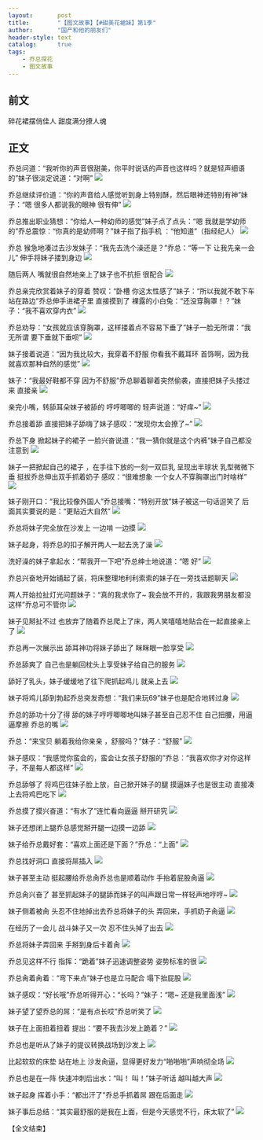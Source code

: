 ```yaml
---
layout:       post
title:        "【图文故事】【#甜美花裙妹】第1季"
author:       "国产和他的朋友们"
header-style: text
catalog:      true
tags:
    - 乔总探花
    - 图文故事
---
```


## 前文

碎花裙摆俏佳人 甜度满分撩人魂

## 正文

乔总问道：“我听你的声音很甜美，你平时说话的声音也这样吗？就是轻声细语的”妹子很淡定说道：“对啊”
![](https://t.tmh7.app/tupian/forum/202501/02/213300fki6wpd0vg601i1z.gif)

乔总继续评价道：“你的声音给人感觉听到身上特别酥，然后眼神还特别有神”妹子：“嗯 很多人都说我的眼神 很有伸”
![](https://t.tmh7.app/tupian/forum/202501/02/213309on7znsonoevnuqy6.gif)

乔总推出职业猜想：“你给人一种幼师的感觉”妹子点了点头：“嗯 我就是学幼师的”乔总震惊：“你真的是幼师啊？”妹子指了指手机 ：“他知道”（指经纪人）
![](https://t.tmh7.app/tupian/forum/202501/02/213316udvk4bdyop9b6z33.gif)

乔总 猴急地凑过去沙发妹子：“我先去洗个澡还是？”乔总：“等一下 让我先亲一会儿” 伸手将妹子搂到身边
![](https://t.tmh7.app/tupian/forum/202501/02/213323kkrxxxrrqfpchxrh.gif)

随后两人 嘴就很自然地亲上了妹子也不抗拒 很配合
![](https://t.tmh7.app/tupian/forum/202501/02/213330adz6rj99nmpf9j9r.gif)

乔总亲完欣赏着妹子的穿着 赞叹：“卧槽 你这太性感了”妹子：“所以我就不敢下车 站在路边”乔总伸手进裙子里 直接摸到了 裸露的小白兔：“还没穿胸罩！？”妹子：“我不喜欢穿内衣”
![](https://t.tmh7.app/tupian/forum/202501/02/213339h90z72hlh2gwjpkg.gif)

乔总劝导：“女孩就应该穿胸罩，这样搂着点不容易下垂了”妹子一脸无所谓：“我无所谓 要下垂就下垂呗”
![](https://t.tmh7.app/tupian/forum/202501/02/213349r2z2771987fzkz8h.gif)

妹子接着说道：“因为我比较大，我穿着不舒服 你看我不戴耳环 首饰啊，因为我就喜欢那种自然的感觉” 
![](https://t.tmh7.app/tupian/forum/202501/02/213359h3p6rrevz2x6r6l1.gif)

妹子：“我最好鞋都不穿 因为不舒服”乔总聊着聊着突然偷袭，直接把妹子头搂过来 直接亲
![](https://t.tmh7.app/tupian/forum/202501/02/213408ffmf99z64dx1nmax.gif)

亲完小嘴，转舔耳朵妹子被舔的 哼哼唧唧的 轻声说道：“好痒~”
![](https://t.tmh7.app/tupian/forum/202501/02/213416l9sxlxelhlxie0xx.gif)

乔总接着舔 直接把妹子舔嗨了妹子感叹：“发现你太会撩了~”
![](https://t.tmh7.app/tupian/forum/202501/02/213424s7chgjqcqzzcbqaj.gif)

乔总下身 掀起妹子的裙子 一脸兴奋说道：“我一猜你就是这个内裤”妹子自己都没注意到
![](https://t.tmh7.app/tupian/forum/202501/02/213432ticrr6dud3ze5uo5.gif)

妹子一把掀起自己的裙子 ，在手往下放的一刻一双巨乳 呈现出半球状 乳型微微下垂 挺拔乔总伸出双手抓着奶子 感叹：“很难想象 一个女人不穿胸罩出门时啥样”
![](https://t.tmh7.app/tupian/forum/202501/02/213441dsmsmssimnxemv0m.gif)

妹子刚开口：“我比较像外国人”乔总接嘴：“特别开放”妹子被这一句话逗笑了 后面其实要说的是：“更贴近大自然”
![](https://t.tmh7.app/tupian/forum/202501/02/213449zz96jr1p2s9rgwvp.gif)

乔总将妹子完全放在沙发上 一边啃 一边摸 
![](https://t.tmh7.app/tupian/forum/202501/02/213455osnsv2jnvnbnsdwn.gif)

妹子起身，将乔总的扣子解开两人一起去洗了澡
![](https://t.tmh7.app/tupian/forum/202501/02/213502mzddfn8ndhyqr03f.gif)

洗好澡的妹子拿起水：“帮我开一下吧”乔总绅士地说道：“嗯 好”
![](https://t.tmh7.app/tupian/forum/202501/02/213511nt0rq32nq8t92t4y.gif)

乔总兴奋地开始铺起了装，将床整理地利利索索的妹子在一旁找话题聊天
![](https://t.tmh7.app/tupian/forum/202501/02/213519rehhwvezen2nnyw7.gif)

两人开始拉扯灯光问题妹子：“真的我求你了~ 我会放不开的，我跟我男朋友都没这样”乔总可不管你 
![](https://t.tmh7.app/tupian/forum/202501/02/213526aq5pzz5qckyq3ege.gif)

妹子见掰扯不过 也放弃了随着乔总爬上了床，两人笑嘻嘻地贴合在一起直接亲上了
![](https://t.tmh7.app/tupian/forum/202501/02/213534og99r39e39ommars.gif)

乔总再一次展示出 舔耳神功将妹子舔出了 眯眯眼一脸享受
![](https://t.tmh7.app/tupian/forum/202501/02/213542t4jbf14qj31njj3b.gif)

乔总舔爽了 自己也是躺回枕头上享受妹子给自己的服务
![](https://t.tmh7.app/tupian/forum/202501/02/213549h3wi5iicmle3eiie.gif)

舔好了乳头，妹子缓缓地了往下爬抓起鸡儿 就亲上去
![](https://t.tmh7.app/tupian/forum/202501/02/213556dr4oae11xndomoa4.gif)

妹子将鸡儿舔到勃起乔总突发奇想：“我们来玩69”妹子也是配合地转过身
![](https://t.tmh7.app/tupian/forum/202501/02/213602ka8ryvwppge03402.gif)

乔总的舔功十分了得 舔的妹子哼哼唧唧地叫妹子甚至自己忍不住 自己扭腰，用逼逼摩擦 乔总的嘴
![](https://t.tmh7.app/tupian/forum/202501/02/213610hj3k3939m9budslu.gif)

乔总：“来宝贝 躺着我给你亲亲 ，舒服吗？”妹子：“舒服”
![](https://t.tmh7.app/tupian/forum/202501/02/213617bjd5c7kv5wdr555m.gif)

妹子感叹：“我感觉你蛮会的，蛮会让女孩子舒服的”乔总：“我喜欢你才对你这样子，不是每人都这样”
![](https://t.tmh7.app/tupian/forum/202501/02/213625k6lxrd14ll5t1zx5.gif)

乔总舔够了 将鸡巴往妹子脸上放，自己掀开妹子的腿 摸逼妹子也是很主动 直接凑上去将鸡巴吃下
![](https://t.tmh7.app/tupian/forum/202501/02/213634ayc6xo82p4o6k2c6.gif)

乔总摸了摸兴奋道：“有水了”连忙看向逼逼 掰开研究
![](https://t.tmh7.app/tupian/forum/202501/02/213641yprxvccnvcnzqpqc.gif)

妹子还想闭上腿乔总感觉掰开腿一边摸一边舔
![](https://t.tmh7.app/tupian/forum/202501/02/213650w7788pyonog01hne.gif)

妹子给乔总戴好套：“喜欢上面还是下面？”乔总：“上面”
![](https://t.tmh7.app/tupian/forum/202501/02/213656wsmalg1gsr1rnirl.gif)

乔总找好洞口 直接将屌插入
![](https://t.tmh7.app/tupian/forum/202501/02/213703o288ly0s6lje8znn.gif)

妹子甚至主动 挺起腰给乔总肏乔总也是顺着动作 手抬着屁股肏逼
![](https://t.tmh7.app/tupian/forum/202501/02/213712tr3wd4vdww4crpx3.gif)

乔总肏兴奋了 甚至抓起妹子的腿舔而妹子的叫声跟日常一样轻声地哼哼~
![](https://t.tmh7.app/tupian/forum/202501/02/213720mjur7dt9m0wd8t0w.gif)

妹子侧着被肏 头忍不住地掉出去乔总将妹子的头 弄回来，手抓奶子肏逼
![](https://t.tmh7.app/tupian/forum/202501/02/213728c871da8ed43aj5aq.gif)

在经历了一会儿 战斗妹子又一次 忍不住头掉了出去
![](https://t.tmh7.app/tupian/forum/202501/02/213736son447pn37znpic4.gif)

乔总将妹子弄回来 手掰到身后卡着肏
![](https://t.tmh7.app/tupian/forum/202501/02/213743vre9i9x6pveuzmix.gif)

乔总见这样不行 指挥：“跪着”妹子迅速调整姿势 姿势标准的很
![](https://t.tmh7.app/tupian/forum/202501/02/213751znetcn9pf97yhspu.gif)

乔总肏着肏着：“弯下来点”妹子也是立马配合 塌下抬屁股
![](https://t.tmh7.app/tupian/forum/202501/02/213758ps4szr776u6iz6uz.gif)

妹子感叹：“好长哦”乔总听得开心：“长吗？”妹子：“嗯~ 还是我里面浅”
![](https://t.tmh7.app/tupian/forum/202501/02/213805p5c40kbkk4xckycz.gif)

妹子望了望乔总的屌：“是有点长哎”乔总听笑了
![](https://t.tmh7.app/tupian/forum/202501/02/213813qn92xhn92sxxlcsc.gif)

妹子在上面扭着扭着 提出：“要不我去沙发上跪着？”
![](https://t.tmh7.app/tupian/forum/202501/02/213821qvlpcsvvppwwl77t.gif)

乔总也是听从了妹子的提议转换战场到沙发上
![](https://t.tmh7.app/tupian/forum/202501/02/213831czp8x8zza9eijpij.gif)

比起软软的床垫 站在地上 沙发肏逼，显得更好发力“啪啪啪”声响彻全场
![](https://t.tmh7.app/tupian/forum/202501/02/213839hlptcu3oueecplcy.gif)

乔总也是在一阵 快速冲刺后出水：“叫！ 叫！”妹子听话 越叫越大声
![](https://t.tmh7.app/tupian/forum/202501/02/213847ez9333339d32p371.gif)

妹子起身 挥着小手：“都出汗了”乔总手抓着屌 跟在后面走
![](https://t.tmh7.app/tupian/forum/202501/02/213854dmw99xc7w1ygg3fb.gif)

妹子事后总结：“其实最舒服的是我在上面，但是今天感觉不行，床太软了”
![](https://t.tmh7.app/tupian/forum/202501/02/213901ecere3rc96s9eip0.gif)


【全文结束】